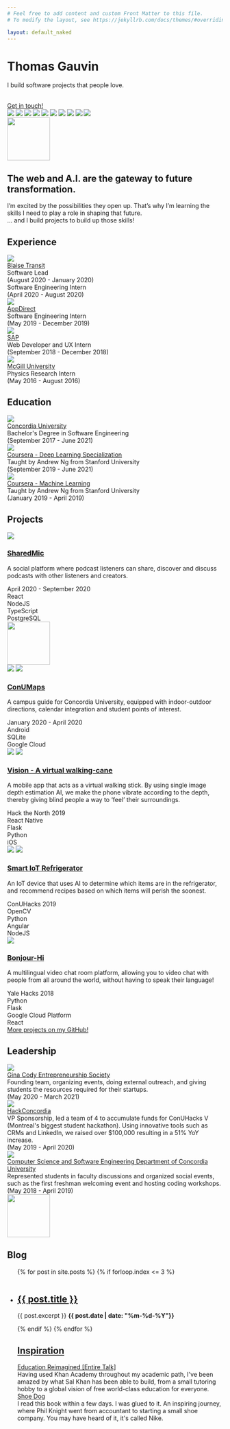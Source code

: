 ```yaml
---
# Feel free to add content and custom Front Matter to this file.
# To modify the layout, see https://jekyllrb.com/docs/themes/#overriding-theme-defaults

layout: default_naked
---
```

<div class="header-hero">
    <div class="header-title-container">
        <div class="header-title-container__content-container">
            <h1 class="page-title header-title-h1">
                Thomas Gauvin 
            </h1>
            <p class="page-subtitle">
                I build software projects that people love.
            </p>
            <div class="title-links">
                <a class="title-links--icon" href="https://github.com/thomasgauvin">
                    <i class="fab fa-github fa-2x"></i>
                </a>
                <a class="title-links--icon" href="https://www.linkedin.com/in/thomas-gauvin/?originalSubdomain=ca">
                    <i class="fab fa-linkedin fa-2x"></i>
                </a>
                <a class="title-links--icon" href="https://twitter.com/thomasgauvin">
                    <i class="fab fa-twitter fa-2x"></i>
                </a>
            </div>
            <br />
            <div class="cta-button">
                <a id="button-link" href="https://www.linkedin.com/in/thomas-gauvin/?originalSubdomain=ca">Get in touch!</a>
            </div>
        </div>
    </div>
    <div class="header-image-container">
        <div class="header-image-container--small">
            <img class="header-image" src="assets/images/thomas-header.png">
            <img class="header-image-decoration" data-speed="2" style="top: 10%; left: -7%;" src="assets/images/skills_logos/tensorflow.png">
            <img class="header-image-decoration" data-speed="3" style="top: -15%; left: -20%;" src="assets/images/skills_logos/python.png">
            <img class="header-image-decoration" data-speed="7" style="top: -17%; left: 84%;" src="assets/images/skills_logos/mysql.png">
            <img class="header-image-decoration" data-speed="-3" style="top: 30%; left: -20%;" src="assets/images/skills_logos/react.png">
            <img class="header-image-decoration" data-speed="2" style="top: 13%; left: 91%;" src="assets/images/skills_logos/java.png">
            <img class="header-image-decoration" data-speed="6" style="top: -17%; left: 16%;" src="assets/images/skills_logos/typescript.png">
            <img class="header-image-decoration" data-speed="1" style="top: -14%; left: 51%;" src="assets/images/skills_logos/aws.png">
            <img class="header-image-decoration" data-speed="3" style="top: -2%; left: 88%;" src="assets/images/skills_logos/js.png">
            <img class="header-image-decoration" data-speed="-5" style="top: 28%; left: 90%;" src="assets/images/skills_logos/keras.png">
        </div>
    </div>
    <div id="relief-1-container"><img id="relief-1-img" src="assets/svg/mountain_relief.png" width="100px"></div>
</div>
<main>
    <section class="max-width-1200px">
        <div class="quote-box margin-on-sides">
            <div>
                <h2 class="font-bold">
                    The web and A.I. are the gateway to future transformation.
                </h2>
            </div>
            <div class="personal-description">
                <p>I’m excited by the possibilities they open up. That’s why I’m learning the skills I need to play a role in shaping that future.
                    <br />
                    ... and I build projects to build up those skills!</p>
            </div>
        </div>
    </section>
    <section class="max-width-1200px">
        <div class="two-column margin-on-sides">
            <div class="section-title" id="projects-section">
                <div class="section-title-box-decoration">
                    <h2 class="font-bold">Experience</h2>
                </div>
            </div>
            <div class="section-items-container">
                <div class="section-item section-item-with-border">
                    <div class="section-item-experience">
                        <div class="section-item-experience-image">
                            <img src="./assets/images/blaise.png" class="experience-image">
                        </div>
                        <div class="section-item-experience-description">
                            <div class="experience-title">
                                <a href="https://www.blaisetransit.com/">
                                    Blaise Transit
                                </a>
                            </div>
                            <div class="position-date">
                                <div class="experience-position">
                                    Software Lead
                                </div>
                                <div class="experience-date">
                                    (August 2020 - January 2020)
                                </div>
                            </div>
                            <div class="position-date">
                                <div class="experience-position">
                                    Software Engineering Intern
                                </div>
                                <div class="experience-date">
                                    (April 2020 - August 2020)
                                </div>
                            </div>
                        </div>
                    </div>
                    <div class="section-item-experience">
                        <div class="section-item-experience-image">
                            <img src="./assets/images/appdirect.png" class="experience-image">
                        </div>
                        <div class="section-item-experience-description">
                            <div class="experience-title">
                                <a href="https://www.appdirect.com/">
                                    AppDirect
                                </a>
                            </div>
                            <div class="position-date">
                                <div class="experience-position">
                                    Software Engineering Intern
                                </div>
                                <div class="experience-date">
                                    (May 2019 - December 2019)
                                </div>
                            </div>
                        </div>
                    </div>
                    <div class="section-item-experience">
                        <div class="section-item-experience-image">
                            <img src="./assets/images/sap.png" class="experience-image">
                        </div>
                        <div class="section-item-experience-description">
                            <div class="experience-title">
                                <a href="https://www.sap.com/">
                                    SAP
                                </a>
                            </div>
                            <div class="position-date">
                                <div class="experience-position">
                                    Web Developer and UX Intern
                                </div>
                                <div class="experience-date">
                                    (September 2018 - December 2018)
                                </div>
                            </div>
                        </div>
                    </div>
                    <div class="section-item-experience">
                        <div class="section-item-experience-image">
                            <img src="./assets/images/mcgill.jpg" class="experience-image">
                        </div>
                        <div class="section-item-experience-description">
                            <div class="experience-title">
                                <a href="https://www.mcgill.ca/">
                                    McGill University
                                </a>
                            </div>
                            <div class="position-date">
                                <div class="experience-position">
                                    Physics Research Intern
                                </div>
                                <div class="experience-date">
                                    (May 2016 - August 2016)
                                </div>
                            </div>
                        </div>
                    </div>
                </div>
            </div>
        </div>
    </section>
        <section class="max-width-1200px">
        <div class="two-column margin-on-sides">
            <div class="section-title" id="projects-section">
                <div class="section-title-box-decoration">
                    <h2 class="font-bold">Education</h2>
                </div>
            </div>
            <div class="section-items-container">
                <div class="section-item section-item-with-border">
                    <div class="leadership-section-item-experience">
                        <div class="section-item-experience-image">
                            <img src="./assets/images/concordia.jpg" class="experience-image">
                        </div>
                        <div class="section-item-experience-description">
                            <div class="experience-title">
                                <a href="https://www.concordia.ca">
                                    Concordia University
                                </a>
                            </div>
                            <div class="leadership-position-date">
                                <div class="experience-position">
                                    Bachelor's Degree in Software Engineering
                                </div>
                                <div class="experience-date">
                                    (September 2017 - June 2021)
                                </div>
                            </div>
                        </div>
                    </div>
                    <div class="leadership-section-item-experience">
                        <div class="section-item-experience-image">
                            <img src="./assets/images/coursera.jpg" class="experience-image">
                        </div>
                        <div class="section-item-experience-description">
                            <div class="experience-title">
                                <a href="https://www.coursera.org/specializations/deep-learning">
                                    Coursera - Deep Learning Specialization
                                </a>
                            </div>
                            <div class="leadership-position-date">
                                <div class="experience-position">
                                    Taught by Andrew Ng from Stanford University
                                </div>
                                <div class="experience-date">
                                    (September 2019 - June 2021)
                                </div>
                            </div>
                        </div>
                    </div>
                    <div class="leadership-section-item-experience">
                        <div class="section-item-experience-image">
                            <img src="./assets/images/coursera.jpg" class="experience-image">
                        </div>
                        <div class="section-item-experience-description">
                            <div class="experience-title">
                                <a href="https://www.coursera.org/learn/machine-learning">
                                    Coursera - Machine Learning
                                </a>
                            </div>
                            <div class="leadership-position-date">
                                <div class="experience-position">
                                    Taught by Andrew Ng from Stanford University
                                </div>
                                <div class="experience-date">
                                    (January 2019 - April 2019)
                                </div>
                            </div>
                        </div>
                    </div>
                </div>
            </div>
        </div>
    </section>
    <section class="max-width-1200px">
        <div class="two-column margin-on-sides">
            <div class="section-title" id="projects-section">
                <div class="section-title-box-decoration">
                    <h2 class="font-bold">Projects</h2>
                </div>
            </div>
            <div class="section-items-container">
                <div class="section-item">
                    <div class="section-item-image">
                        <img src="./assets/images/sharedmic.png" class="project-image-horizontal" />
                    </div>
                    <div class="section-item-description">
                        <h3 class="font-bold project-title"><a href="http://sharedmic.com/">SharedMic</a></h3>
                        <p class="section-item-description--description">
                            A social platform where podcast listeners can share, discover and discuss podcasts with other listeners and creators.
                        </p>
                        <div class="italics section-item-description--dates">
                            April 2020 - September 2020
                        </div>
                        <div class="section-item-description--technologies">
                            <div class="section-item-description--technologies_instance">React</div>
                            <div class="section-item-description--technologies_instance">NodeJS</div>
                            <div class="section-item-description--technologies_instance">TypeScript</div>
                            <div class="section-item-description--technologies_instance">PostgreSQL</div>
                        </div>
                    </div>
                </div>
                <div id="relief-2-container"><img id="relief-2-img" src="assets/svg/mountain_relief.png" width="100px"></div>
                <div class="section-item">
                    <div class="section-item-image section-item-image--vertical">
                        <img src="./assets/images/conumaps.png" class="section-item-image--vertical_instance" />
                        <img src="./assets/images/conumaps2.png" class="section-item-image--vertical_instance" />
                    </div>
                    <div class="section-item-description">
                        <h3 class="font-bold project-title"><a href="https://github.com/Concordia-Campus-Guide/Concordia-Campus-Guide">ConUMaps</a></h3>
                        <p class="section-item-description--description">
                            A campus guide for Concordia University, equipped with indoor-outdoor directions, calendar integration and student points of interest.
                        </p>
                        <div class="italics section-item-description--dates">
                            January 2020 - April 2020
                        </div>
                        <div class="section-item-description--technologies">
                            <div class="section-item-description--technologies_instance">Android</div>
                            <div class="section-item-description--technologies_instance">SQLite</div>
                            <div class="section-item-description--technologies_instance">Google Cloud</div>
                        </div>
                    </div>
                </div>
                <div class="section-item">
                    <div class="section-item-image section-item-image--vertical">
                        <img src="./assets/images/vision1.1.png" class="section-item-image--vertical_instance" />
                        <img src="./assets/images/vision2.1.png" class="section-item-image--vertical_instance" />
                    </div>
                    <div class="section-item-description">
                        <h3 class="font-bold project-title"><a href="https://github.com/muskanaul/Vision">Vision - A virtual walking-cane</a></h3>
                        <p class="section-item-description--description">
                                A mobile app that acts as a virtual walking stick. By using single image depth estimation AI, we make the phone vibrate according to the depth, thereby giving blind people a way to ‘feel’ their surroundings. 
                        </p>
                        <div class="italics section-item-description--dates">
                            Hack the North 2019
                        </div>
                        <div class="section-item-description--technologies">
                            <div class="section-item-description--technologies_instance">React Native</div>
                            <div class="section-item-description--technologies_instance">Flask</div>
                            <div class="section-item-description--technologies_instance">Python</div>
                            <div class="section-item-description--technologies_instance">iOS</div>
                        </div>
                    </div>
                </div>
                <div class="section-item">
                    <div class="section-item-image section-item-image--vertical">
                        <img src="./assets/images/conuhacks1.png" class="section-item-image--vertical_instance" />
                        <img src="./assets/images/conuhacks2.png" class="section-item-image--vertical_instance" />
                    </div>
                    <div class="section-item-description">
                        <h3 class="font-bold project-title"><a href="https://github.com/Jacobian8/ConUHacks-2019">Smart IoT Refrigerator</a></h3>
                        <p class="section-item-description--description">
                            An IoT device that uses AI to determine which items are in the refrigerator, and recommend recipes based on which items will perish the soonest. 
                        </p>
                        <div class="italics section-item-description--dates">
                            ConUHacks 2019
                        </div>
                        <div class="section-item-description--technologies">
                            <div class="section-item-description--technologies_instance">OpenCV</div>
                            <div class="section-item-description--technologies_instance">Python</div>
                            <div class="section-item-description--technologies_instance">Angular</div>
                            <div class="section-item-description--technologies_instance">NodeJS</div>
                        </div>
                    </div>
                </div>
                <div class="section-item">
                    <div class="section-item-image section-item-image--vertical ">
                        <img src="./assets/images/bonjourhi.png"  class="project-image-horizontal" />
                    </div>
                    <div class="section-item-description">
                        <h3 class="font-bold project-title"><a href="https://github.com/ZacharyBys/bonjour-hi">Bonjour-Hi</a></h3>
                        <p class="section-item-description--description">
                            A multilingual video chat room platform, allowing you to video chat with people from all around the world, without having to speak their language!
                        </p>
                        <div class="italics section-item-description--dates">    
                            Yale Hacks 2018
                        </div>
                        <div class="section-item-description--technologies">
                            <div class="section-item-description--technologies_instance">Python</div>
                            <div class="section-item-description--technologies_instance">Flask</div>
                            <div class="section-item-description--technologies_instance">Google Cloud Platform</div>
                            <div class="section-item-description--technologies_instance">React</div>
                        </div>
                    </div>
                </div>
                <div class="link-to-github">
                    <a href="http://github.com/thomasgauvin">More projects on my GitHub!</a>
                </div>
            </div>
        </div>
    </section>
    <section class="max-width-1200px">
        <div class="two-column margin-on-sides">
            <div class="section-title" id="projects-section">
                <div class="section-title-box-decoration">
                    <h2 class="font-bold">Leadership</h2>
                </div>
            </div>
            <div class="section-items-container">
                <div class="section-item section-item-with-border">
                    <div class="leadership-section-item-experience">
                        <div class="section-item-experience-image">
                            <img src="./assets/images/gces.png" class="experience-image">
                        </div>
                        <div class="section-item-experience-description">
                            <div class="experience-title">
                                <a href="http://gces.ecaconcordia.ca/">
                                    Gina Cody Entrepreneurship Society
                                </a>
                            </div>
                            <div class="leadership-position-date">
                                <div class="experience-position">
                                    Founding team, organizing events, doing external outreach, and giving students the resources required for their startups.
                                </div>
                                <div class="experience-date">
                                    (May 2020 - March 2021)
                                </div>
                            </div>
                        </div>
                    </div>
                    <div class="leadership-section-item-experience">
                        <div class="section-item-experience-image">
                            <img src="./assets/images/hackconcordia.jpg" class="experience-image">
                        </div>
                        <div class="section-item-experience-description">
                            <div class="experience-title">
                                <a href="http://conuhacks.io/">
                                    HackConcordia
                                </a>
                            </div>
                            <div class="leadership-position-date">
                                <div class="experience-position">
                                    VP Sponsorship, led a team of 4 to accumulate funds for ConUHacks V (Montreal's biggest student hackathon). Using innovative tools such as CRMs and LinkedIn, we raised over $100,000 resulting in a 51% YoY increase.
                                </div>
                                <div class="experience-date">
                                    (May 2019 - April 2020)
                                </div>
                            </div>
                        </div>
                    </div>
                    <div class="leadership-section-item-experience">
                        <div class="section-item-experience-image">
                            <img src="./assets/images/concordia.jpg" class="experience-image">
                        </div>
                        <div class="section-item-experience-description">
                            <div class="experience-title">
                                <a href="https://www.concordia.ca/ginacody/computer-science-software-eng.html">
                                    Computer Science and Software Engineering Department of Concordia University
                                </a>
                            </div>
                            <div class="leadership-position-date">
                                <div class="experience-position">
                                    Represented students in faculty discussions and organized social events, such as the first freshman welcoming event and hosting coding workshops.
                                </div>
                                <div class="experience-date">
                                    (May 2018 - April 2019)
                                </div>
                            </div>
                        </div>
                    </div>
                </div>
            </div>
        </div>
    </section>
    <section class="max-width-1200px">
        <div id="relief-3-container"><img id="relief-3-img" src="assets/svg/mountain_relief.png" width="100px"></div>
        <div class="two-column margin-on-sides">
            <div class="section-title" id="projects-section">
                <div class="section-title-box-decoration">
                    <h2 class="font-bold">Blog</h2>
                </div>
            </div>
            <div class="section-items-container">
                <div class="section-item section-item-with-border">
                    <div class="section-item-experience">
                        <div class="section-item-experience-description">
                            <ul>
                                {% for post in site.posts %}
                                    {% if forloop.index <= 3 %}
                                    <li style="padding: 1em 0">
                                        <h2><a href="{{ post.url }}">{{ post.title }}</a></h2>
                                        {{ post.excerpt }}
                                        <strong>{{ post.date | date: "%m-%d-%Y"}}</strong>
                                    </li>
                                    {% endif %}
                                {% endfor %}
                                <div class="link-to-blog">
                                    <a href="/blog>More blog posts</a>
                                </div>
                            </ul>
                        </div>
                    </div>
                </div>
            </div>
        </div>
    </section>
        <section class="max-width-1200px">
        <div class="two-column margin-on-sides">
            <div class="section-title" id="projects-section">
                <div class="section-title-box-decoration">
                    <h2 class="font-bold">Inspiration</h2>
                </div>
            </div>
            <div class="section-items-container">
                <div class="section-item section-item-with-border">
                    <div class="leadership-section-item-experience">
                        <div class="section-item-experience-description">
                            <div class="experience-title">
                                <a href="https://ecorner.stanford.edu/videos/education-reimagined-entire-talk/">
                                    Education Reimagined [Entire Talk]
                                </a>
                            </div>
                            <div class="leadership-position-date">
                                <div class="experience-position">
                                    Having used Khan Academy throughout my academic path, I've been amazed by what Sal Khan has been able to build, from a small tutoring hobby to a global vision of free world-class education for everyone.
                                </div>
                            </div>
                        </div>
                    </div>
                    <div class="leadership-section-item-experience">
                        <div class="section-item-experience-description">
                            <div class="experience-title">
                                <a href="https://en.wikipedia.org/wiki/Shoe_Dog">
                                    Shoe Dog
                                </a>
                            </div>
                            <div class="leadership-position-date">
                                <div class="experience-position">
                                    I read this book within a few days. I was glued to it. An inspiring journey, where Phil Knight went from accountant to starting a small shoe company. You may have heard of it, it's called Nike.
                                </div>
                            </div>
                        </div>
                    </div>
                </div>
            </div>
        </div>
    </section>
</main>